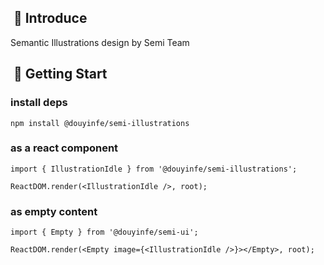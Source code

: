 ##  📣 Introduce

Semantic Illustrations design by Semi Team

##  🚀 Getting Start

### install deps

```shell
npm install @douyinfe/semi-illustrations
```

### as a react component

```tsx
import { IllustrationIdle } from '@douyinfe/semi-illustrations';

ReactDOM.render(<IllustrationIdle />, root);
```

### as empty content

```tsx
import { Empty } from '@douyinfe/semi-ui';

ReactDOM.render(<Empty image={<IllustrationIdle />}></Empty>, root);

```


